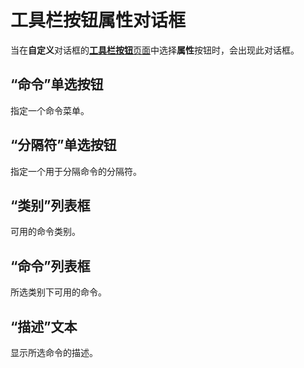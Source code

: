 # 工具栏按钮属性对话框

当在**自定义**对话框的[**工具栏按钮**页面](../index.md)中选择**属性**按钮时，会出现此对话框。

## “命令”单选按钮

指定一个命令菜单。

## “分隔符”单选按钮

指定一个用于分隔命令的分隔符。

## “类别”列表框

可用的命令类别。

## “命令”列表框

所选类别下可用的命令。

## “描述”文本

显示所选命令的描述。